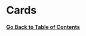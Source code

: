 # Cards



#### [Go Back to Table of Contents](https://github.com/weeyin83/youtube-video-success/blob/main/README.md)